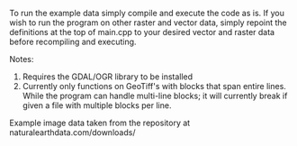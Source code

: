 To run the example data simply compile and execute the code as is. If you
wish to run the program on other raster and vector data, simply repoint the
definitions at the top of main.cpp to your desired vector and raster data
before recompiling and executing.

Notes:
1) Requires the GDAL/OGR library to be installed
2) Currently only functions on GeoTiff's with blocks that span entire lines.
 While the program can handle multi-line blocks; it will currently break if 
 given a file with multiple blocks per line.
 
 Example image data taken from the repository at naturalearthdata.com/downloads/